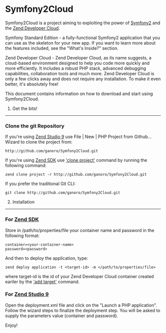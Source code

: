 Symfony2Cloud 
=============

Symfony2Cloud is a project aiming to exploiting the power of 
[Symfony2](http://symfony.com/doc/current/book/installation.html) and 
the [Zend Developer Cloud](http://my.phpcloud.com).

Symfony Standard Edition - a fully-functional Symfony2 application that you 
can use as the skeleton for your new app. If you want to learn more about 
the features included, see the "What's Inside?" section.

Zend Developer Cloud - Zend Developer Cloud, as its name suggests, a 
cloud-based environment designed to help you code more quickly and more 
efficiently. It includes a robust PHP stack, advanced debugging capabilities, 
collaboration tools and much more. Zend Developer Cloud is only a few clicks 
away and does not require any installation. To make it even better, 
it's absolutely free!

This document contains information on how to download and start using Symfony2Cloud.

1) Get the bits!
----------------

### Clone the git Repository


If you're using [Zend Studio 9](http://zend.com/studio/) use File | New | PHP Project from Github...
Wizard to clone the project from:

	http://github.com/ganoro/Symfony2Cloud.git

If you're using [Zend SDK](http://code.google.com/p/zend-sdk/) use 
['clone project'](http://code.google.com/p/zend-sdk/wiki/ManagingProjects#Clone_Project) command 
by running the following command:

	zend clone project -r http://github.com/ganoro/Symfony2Cloud.git

If you prefer the traditional Git CLI:

    git clone http://github.com/ganoro/Symfony2Cloud.git

2) Installation
---------------

### For [Zend SDK](http://code.google.com/p/zend-sdk/)

Store in /path/to/properties/file your container name and password in the following format:

	container=<your-container-name>
	password=<password>

And then to deploy the application, type:

	zend deploy application -t <target-id> -m </path/to/properties/file>
	

where target-id is the id of your Zend Developer Cloud container created eariler 
by the ['add target'](http://code.google.com/p/zend-sdk/wiki/ManagingTargets#Adding_a_Target) command. 

### For [Zend Studio 9](http://zend.com/studio)

Open the deployment.xml file and click on the "Launch a PHP application".
Follow the wizard steps to finalize the deployment step. You will be asked to supply the 
parameters value (container and password).

Enjoy!
